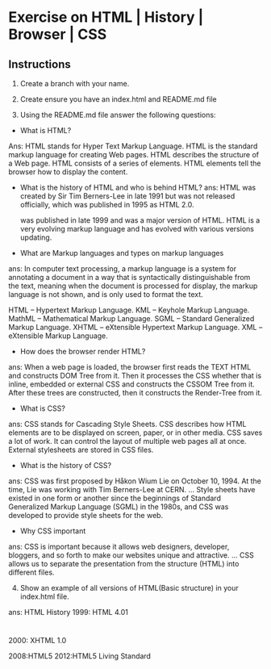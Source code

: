 # Exercise on HTML | History | Browser | CSS

## Instructions

1. Create a branch with your name.
1. Create ensure you have an index.html and README.md file

1. Using the README.md file answer the following questions:

- What is HTML?

Ans: HTML stands for Hyper Text Markup Language. HTML is the standard markup language for creating Web pages. HTML describes the structure of a Web page. HTML consists of a series of elements. HTML elements tell the browser how to display the content.

- What is the history of HTML and who is behind HTML?
  ans: HTML was created by Sir Tim Berners-Lee in late 1991 but was not released officially, which was published in 1995 as HTML 2.0.

  was published in late 1999 and was a major version of HTML. HTML is a very evolving markup language and has evolved with various versions updating.

- What are Markup languages and types on markup languages

ans: In computer text processing, a markup language is a system for annotating a document in a way that is syntactically distinguishable from the text, meaning when the document is processed for display, the markup language is not shown, and is only used to format the text.

HTML – Hypertext Markup Language.
KML – Keyhole Markup Language.
MathML – Mathematical Markup Language.
SGML – Standard Generalized Markup Language.
XHTML – eXtensible Hypertext Markup Language.
XML – eXtensible Markup Language.

- How does the browser render HTML?

ans: When a web page is loaded, the browser first reads the TEXT HTML and constructs DOM Tree from it. Then it processes the CSS whether that is inline, embedded or external CSS and constructs the CSSOM Tree from it. After these trees are constructed, then it constructs the Render-Tree from it.

- What is CSS?

ans: CSS stands for Cascading Style Sheets. CSS describes how HTML elements are to be displayed on screen, paper, or in other media. CSS saves a lot of work. It can control the layout of multiple web pages all at once. External stylesheets are stored in CSS files.

- What is the history of CSS?

ans: CSS was first proposed by Håkon Wium Lie on October 10, 1994. At the time, Lie was working with Tim Berners-Lee at CERN. ... Style sheets have existed in one form or another since the beginnings of Standard Generalized Markup Language (SGML) in the 1980s, and CSS was developed to provide style sheets for the web.

- Why CSS important

ans: CSS is important because it allows web designers, developer, bloggers, and so forth to make our websites unique and attractive. ... CSS allows us to separate the presentation from the structure (HTML) into different files.

4. Show an example of all versions of HTML(Basic structure) in your index.html file.

ans: HTML History
1999: HTML 4.01

<html>
<head><title></title></head>
<body>
<h1></h1>
<h2></h2>
<p></p>
<p><a href="/index.css"></a></p>
</body>
</html>

2000: XHTML 1.0

<!DOCTYPE html PUBLIC "-//W3C//DTD XHTML 1.0 Strict//EN"
   "http://www.google.com">
<html xmlns="http://www.google.com" lang="en" xml:lang="en">
<head>
 <title>My page title</title>
</head>
<body>

</body>
</html>

2008:HTML5
2012:HTML5 Living Standard
